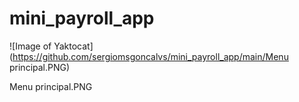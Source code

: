 # mini_payroll_app

![Image of Yaktocat](https://github.com/sergiomsgoncalvs/mini_payroll_app/main/Menu principal.PNG)


Menu principal.PNG
